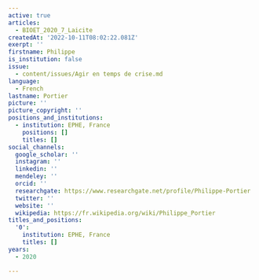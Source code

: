 ```yaml
---
active: true
articles:
  - BIOET_2020_7_Laicite
createdAt: '2022-10-11T08:02:22.081Z'
exerpt: ''
firstname: Philippe
is_institution: false
issue:
  - content/issues/Agir en temps de crise.md
language:
  - French
lastname: Portier
picture: ''
picture_copyright: ''
positions_and_institutions:
  - institution: EPHE, France
    positions: []
    titles: []
social_channels:
  google_scholar: ''
  instagram: ''
  linkedin: ''
  mendeley: ''
  orcid: ''
  researchgate: https://www.researchgate.net/profile/Philippe-Portier
  twitter: ''
  website: ''
  wikipedia: https://fr.wikipedia.org/wiki/Philippe_Portier
titles_and_positions:
  '0':
    institution: EPHE, France
    titles: []
years:
  - 2020

---
```

